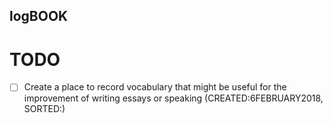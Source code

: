 logBOOK
---


# TODO 

- [ ] Create a place to record vocabulary that might be useful for the improvement 
of writing essays or speaking (CREATED:6FEBRUARY2018, SORTED:)

